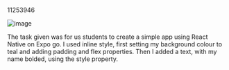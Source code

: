 11253946

![image](https://github.com/dakerv/rn-assignment2-ID-11253946/assets/152215153/f6d5a3ae-37bb-49a7-b38d-57a6221479b9)

The task given was for us students to create a simple app using React Native on Expo go.
I used inline style, first setting my background colour to teal and adding padding and flex properties.
Then I added a text, with my name bolded, using the style property.
